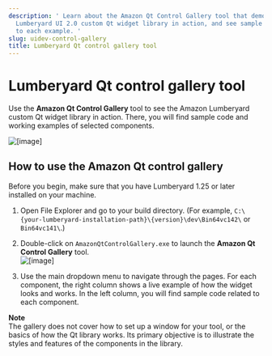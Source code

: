 ```yaml
---
description: ' Learn about the Amazon Qt Control Gallery tool that demonstrates the
  Lumberyard UI 2.0 custom Qt widget library in action, and see sample code related
  to each example. '
slug: uidev-control-gallery
title: Lumberyard Qt control gallery tool
---
```

# Lumberyard Qt control gallery tool<a name="uidev-control-gallery"></a>

Use the **Amazon Qt Control Gallery** tool to see the Amazon Lumberyard custom Qt widget library in action\. There, you will find sample code and working examples of selected components\.

![\[image\]](/images/tools-ui/amazon-qt-control-gallery.jpg)

## How to use the Amazon Qt control gallery<a name="gallery-usage"></a>

Before you begin, make sure that you have Lumberyard 1\.25 or later installed on your machine\.

1.  Open File Explorer and go to your build directory\. \(For example, `C:\{your-lumberyard-installation-path}\{version}\dev\Bin64vc142\` or `Bin64vc141\`\.\) 

1.  Double\-click on `AmazonQtControlGallery.exe` to launch the **Amazon Qt Control Gallery** tool\.   
![\[image\]](/images/tools-ui/amazon-qt-control-gallery-file.png)

1.  Use the main dropdown menu to navigate through the pages\. For each component, the right column shows a live example of how the widget looks and works\. In the left column, you will find sample code related to each component\. 

**Note**  
The gallery does not cover how to set up a window for your tool, or the basics of how the Qt library works\. Its primary objective is to illustrate the styles and features of the components in the library\.
